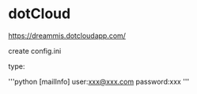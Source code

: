 # dotCloud
https://dreammis.dotcloudapp.com/

create config.ini

type:

'''python
[mailInfo]
user:xxx@xxx.com
password:xxx
'''
